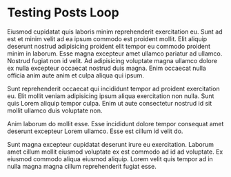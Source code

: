 # Testing Posts Loop

Eiusmod cupidatat quis laboris minim reprehenderit exercitation eu. Sunt ad est et minim velit ad ea ipsum commodo est proident mollit. Elit aliquip deserunt nostrud adipisicing proident elit tempor eu commodo proident minim in laborum. Esse magna excepteur amet ullamco pariatur ad ullamco. Nostrud fugiat non id velit. Ad adipisicing voluptate magna ullamco dolore ex nulla excepteur occaecat nostrud duis magna. Enim occaecat nulla officia anim aute anim et culpa aliqua qui ipsum.

Sunt reprehenderit occaecat qui incididunt tempor ad proident exercitation eu. Elit mollit veniam adipisicing ipsum aliqua exercitation non nulla. Sunt quis Lorem aliquip tempor culpa. Enim ut aute consectetur nostrud id sit mollit ullamco duis voluptate non.

Anim laborum do mollit esse. Esse incididunt dolore tempor consequat amet deserunt excepteur Lorem ullamco. Esse est cillum id velit do.

Sunt magna excepteur cupidatat deserunt irure eu exercitation. Laborum amet cillum mollit eiusmod voluptate ex est commodo ad id ad voluptate. Ex eiusmod commodo aliqua eiusmod aliquip. Lorem velit quis tempor ad in nulla magna magna cillum reprehenderit fugiat esse.

